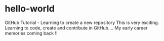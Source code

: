 # hello-world
GitHub Tutorial - Learning to create a new repository
This is very exciting. Learning to code, create and contribute in GitHub.... My early career memories coming back !!
